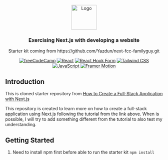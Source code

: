 <div id="top"></div>

<!-- PROJECT LOGO -->
<br />
<div align="center">
  <a href="https://www.freecodecamp.org/">
    <img src="./public/fcc.png" alt="Logo" width="80" height="80">
  </a>

<h3 align="center">Exercising Next.js with developing a website</h3>
  <p align="center">Starter kit coming from https://github.com/Yazdun/next-fcc-familyguy.git</p> 

[![freeCodeCamp](https://img.shields.io/badge/-freeCodeCamp-brightgreen?logo=freeCodeCamp)](https://www.freecodecamp.org/)
[![React](https://img.shields.io/badge/-React-blue?logo=React)](https://reactjs.org/)
[![React Hook Form](https://img.shields.io/badge/-Next.js-6E36F6?logo=Next.js&logoColor=white&color=black)](https://react-hook-form.com/)
[![Tailwind CSS](https://img.shields.io/badge/-Tailwind%20CSS-06B6D4?logo=Tailwind%20CSS&logoColor=black&color=white)](https://tailwindcss.com/)
[![JavaScript](https://img.shields.io/badge/-JavaScript-FFA500?logo=JavaScript&logoColor=white&color=FFA500)](https://developer.mozilla.org/en-US/docs/Web/JavaScript)
[![Framer Motion](https://img.shields.io/badge/-Framer%20Motion-blue?logo=Framer)](https://www.framer.com/api/motion/)

</div>

## Introduction

This is cloned starter repository from
[How to Create a Full-Stack Application with Next.js](https://www.freecodecamp.org/news/step-by-step-tutorial-for-building-your-first-full-stack-application-with-nextjs)

This repository is created to learn more on how to create a full-stack application
using Next.js following the tutorial from the link above. When is possible, I will
try to add something different from the tutorial to also test my understanding.

## Getting Started

1. Need to install npm first before able to run the starter kit
```npm install```

